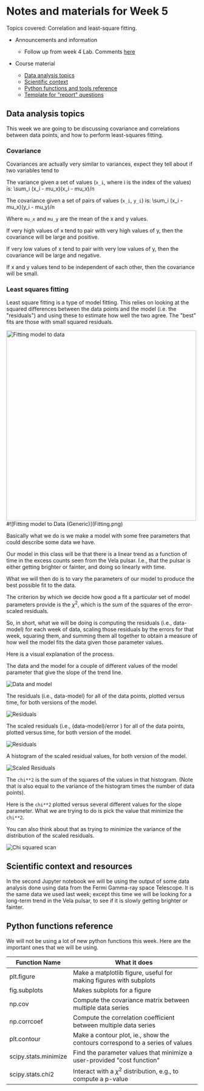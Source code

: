 # Notes and materials for Week 5

Topics covered: Correlation and least-square fitting.

* Announcements and information
  * Follow up from week 4 Lab.  Comments [here](Week4_after.md)

* Course material
  * [Data analysis topics](#Data%20analysis%20topics)
  * [Scientific context](#Scientific%20context%20and%20resources)
  * [Python functions and tools reference](#Python%20functions%20reference)
  * [Template for "report" questions](https://docs.google.com/document/d/1CRDavwRu1C37xg2_VFTXRthc-K03MIzdrciGSMwUf1g/edit?usp=sharing)

## Data analysis topics

This week we are going to be discussing covariance and correlations between data points, and how to perform least-squares fitting.

### Covariance

Covariances are actually very similar to variances, expect they tell about if two variables tend to

The variance given a set of values (`x_i`, where i is the index of the values) is:
	\sum_i (x_i - mu_x)(x_i - mu_x)/n

The covariance given a set of pairs of values (`x_i`, `y_i`) is: 
	\sum_i (x_i - mu_x)(y_i - mu_y)/n

Where `mu_x` and `mu_y` are the mean of the x and y values.

If very high values of x tend to pair with very high values of y, then the covariance will be large and positive.

If very low values of x tend to pair with very low values of y, then the covariance will be large and negative.

If x and y values tend to be independent of each other, then the covariance will be small.


### Least squares fitting

Least square fitting is a type of model fitting. This relies on looking at the squared differences between the data points and the model (i.e. the "residuals") and using these to estimate how well the two agree. The "best" fits are those with small squared residuals.

<img src="Fitting.png" alt="Fitting model to data" width="500"/>
#![Fitting model to Data (Generic)](Fitting.png)

Basically what we do is we make a model with some free parameters that could describe some data we have.

Our model in this class will be that there is a linear trend as a function of time in the excess counts seen from the Vela pulsar.
I.e., that the pulsar is either getting brighter or fainter, and doing so linearly with time.

What we will then do is to vary the parameters of our model to produce the best possible fit to the data.

The criterion by which we decide how good a fit a particular set of model parameters provide is the $\chi^2$, which
is the sum of the squares of the error-scaled residuals.

So, in short, what we will be doing is computing the residuals (i.e., data-model) for each week of data, scaling
those residuals by the errors for that week, squaring them, and summing them all together to obtain a measure
of how well the model fits the data given those parameter values.

Here is a visual explanation of the process.

The data and the model for a couple of different values of the model parameter that give the slope of the trend line.

![Data and model](data_and_models.png)

The residuals (i.e., data-model) for all of the data points, plotted versus time, for both versions of the model.

![Residuals](residuals_v_time.png)

The scaled residuals (i.e., (data-model)/error ) for all of the data points, plotted versus time, for both version of the model.

![Residuals](scaled_residuals_v_time.png)

A histogram of the scaled residual values, for both version of the model.

![Scaled Residuals](scaled_residuals.png)

The `chi**2` is the sum of the squares of the values in that histogram.  (Note that is also equal to the variance of the histogram
times the number of data points).

Here is the `chi**2` plotted versus several different values for the slope parameter.  What we are trying to do is pick the value that minimize the `chi**2`.

You can also think about that as trying to minimize the variance of the distribution of the scaled residuals.

![Chi squared scan](scan_slope.png)



## Scientific context and resources

In the second Jupyter notebook we will be using the output of some data analysis done using data from the Fermi Gamma-ray space Telescope.  It is the same data we used last
week; except this time we will be looking for a long-term trend in the Vela pulsar, to see if it is slowly getting brighter or fainter.


## Python functions reference

We will not be using a lot of new python functions this week.  Here
are the important ones that we will be using.

| Function Name            | What it does |
| - | - |
| plt.figure               | Make a matplotlib figure, useful for making figures with subplots |
| fig.subplots             | Makes subplots for a figure |
| np.cov                   | Compute the covariance matrix between multiple data series |
| np.corrcoef              | Compute the correlation coefficient between multiple data series |
|  plt.contour |  Make a contour plot, ie., show the contours correspond to a series of values |
| scipy.stats.minimize | Find the parameter values that minimize a user-provided "cost function" |
| scipy.stats.chi2 | Interact with a $\chi^2$ distribution, e.g., to compute a p-value |


<!--  LocalWords:  numpy.var plt.imshow plt.colorbar plt.legend
 -->
<!--  LocalWords:  numpy.std Jupyter plt.annotate matplotlib
 -->
<!--  LocalWords:  np.argmax
 -->
